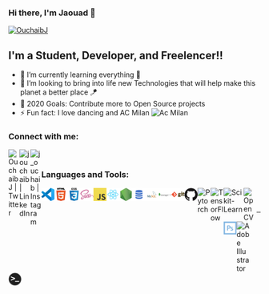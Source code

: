 ### Hi there, I'm Jaouad 👋 

<p align="left"> <a href="https://twitter.com/OuchaibJ" target="blank"><img src="https://img.shields.io/twitter/follow/OuchaibJ?logo=twitter&style=for-the-badge" alt="OuchaibJ" /></a> </p>

## I'm a Student, Developer, and Freelencer!!

- 🌱 I’m currently learning everything 🤣
- 👯 I’m looking to bring into life new Technologies that will help make this planet a better place 🪁
- 🥅 2020 Goals: Contribute more to Open Source projects
- ⚡ Fun fact: I love dancing and AC Milan <img alt="Ac Milan" width="10px" src="https://seeklogo.com/images/M/Milan_ACM-logo-3349EF24A4-seeklogo.com.png"/>


### Connect with me:

[<img align="left" alt="OuchaibJ | Twitter" width="22px" src="https://cdn.jsdelivr.net/npm/simple-icons@v3/icons/twitter.svg" />][twitter]
[<img align="left" alt="jouchaib | LinkedIn" width="22px" src="https://cdn.jsdelivr.net/npm/simple-icons@v3/icons/linkedin.svg" />][linkedin]
[<img align="left" alt="j_ouchaib | Instagram" width="22px" src="https://cdn.jsdelivr.net/npm/simple-icons@v3/icons/instagram.svg" />][instagram]

<br />

### Languages and Tools:

<img align="left" alt="Visual Studio Code" width="26px" src="https://raw.githubusercontent.com/github/explore/80688e429a7d4ef2fca1e82350fe8e3517d3494d/topics/visual-studio-code/visual-studio-code.png" />
<img align="left" alt="HTML5" width="26px" src="https://raw.githubusercontent.com/github/explore/80688e429a7d4ef2fca1e82350fe8e3517d3494d/topics/html/html.png" />
<img align="left" alt="CSS3" width="26px" src="https://raw.githubusercontent.com/github/explore/80688e429a7d4ef2fca1e82350fe8e3517d3494d/topics/css/css.png" />
<img align="left" alt="Sass" width="26px" src="https://raw.githubusercontent.com/github/explore/80688e429a7d4ef2fca1e82350fe8e3517d3494d/topics/sass/sass.png" />
<img align="left" alt="JavaScript" width="26px" src="https://raw.githubusercontent.com/github/explore/80688e429a7d4ef2fca1e82350fe8e3517d3494d/topics/javascript/javascript.png" />
<img align="left" alt="React" width="26px" src="https://raw.githubusercontent.com/github/explore/80688e429a7d4ef2fca1e82350fe8e3517d3494d/topics/react/react.png" />
<img align="left" alt="Node.js" width="26px" src="https://raw.githubusercontent.com/github/explore/80688e429a7d4ef2fca1e82350fe8e3517d3494d/topics/nodejs/nodejs.png" />
<img align="left" alt="SQL" width="26px" src="https://raw.githubusercontent.com/github/explore/80688e429a7d4ef2fca1e82350fe8e3517d3494d/topics/sql/sql.png" />
<img align="left" alt="MySQL" width="26px" src="https://raw.githubusercontent.com/github/explore/80688e429a7d4ef2fca1e82350fe8e3517d3494d/topics/mysql/mysql.png" />
<img align="left" alt="MongoDB" width="26px" src="https://raw.githubusercontent.com/github/explore/80688e429a7d4ef2fca1e82350fe8e3517d3494d/topics/mongodb/mongodb.png" />
<img align="left" alt="Git" width="26px" src="https://raw.githubusercontent.com/github/explore/80688e429a7d4ef2fca1e82350fe8e3517d3494d/topics/git/git.png" />
<img align="left" alt="GitHub" width="26px" src="https://raw.githubusercontent.com/github/explore/78df643247d429f6cc873026c0622819ad797942/topics/github/github.png" />
<img align="left" alt="Pytorch" width="26px" src="https://www.vectorlogo.zone/logos/pytorch/pytorch-icon.svg" />
<img align="left" alt="TensorFlow" width="26px" src="https://www.vectorlogo.zone/logos/tensorflow/tensorflow-icon.svg" />
<img align="left" alt="Scikit-Learn" width="40px" src="https://upload.wikimedia.org/wikipedia/commons/0/05/Scikit_learn_logo_small.svg" />
<img align="left" alt="OpenCV" width="26px" src="https://www.vectorlogo.zone/logos/opencv/opencv-icon.svg" />
<img align="left" alt="Adobe PhotoShop" width="26px" src="https://raw.githubusercontent.com/devicons/devicon/master/icons/photoshop/photoshop-line.svg" />
<img align="left" alt="Adobe Illustrator" width="26px" src="https://www.vectorlogo.zone/logos/adobe_illustrator/adobe_illustrator-icon.svg" />
<img align="left" alt="Terminal" width="26px" src="https://raw.githubusercontent.com/github/explore/80688e429a7d4ef2fca1e82350fe8e3517d3494d/topics/terminal/terminal.png" />

<br />
<br />

---
[course]: http://vsCodeHero.com
[twitter]: https://twitter.com/OuchaibJ
[youtube]: https://youtube.com/codeSTACKr
[instagram]: https://www.instagram.com/j_ouchaib
[linkedin]: https://www.linkedin.com/in/jouchaib/

